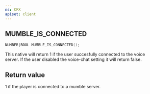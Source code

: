 ```yaml
---
ns: CFX
apiset: client
---
```

## MUMBLE_IS_CONNECTED

```c
NUMBER|BOOL MUMBLE_IS_CONNECTED();
```

This native will return 1 if the user succesfully connected to the voice server.
If the user disabled the voice-chat setting it will return false.

## Return value
1 if the player is connected to a mumble server.
